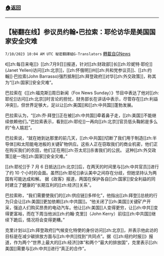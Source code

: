 ###  [:house:返回](README.md)
---


## 【秘翻在线】参议员约翰•巴拉索：耶伦访华是美国国家安全灾难
`7/10/2023 10:04 AM UTC 秘密翻譯組G-Translators` [轉載自GNews](https://gnews.org/articles/1448693)

《[[zh:每日来电]]》[[zh:7月9日]]报道，针对[[zh:财政部]]长[[zh:珍妮特·耶伦]] (Janet Yellen)访问[[zh:北京]]，[[zh:怀俄明]]州[[zh:共和党参议员]]、[[zh:约翰]]·巴拉索(John Barrasso)强烈抵制[[zh:拜登政府]]对华[[zh:外交政策]]，称其为“[[zh:国家]]安全灾难”。

巴拉索在《[[zh:福克斯]]周日新闻（Fox News Sunday）》节目中表达了他对[[zh:耶伦]]访问[[zh:北京]]时言论的担忧，财务部长在讲话中表示，尽管存在[[zh:利益冲突]]，但世界足够大，足以让[[zh:美国]]和[[zh:中共国]]蓬勃发展。

巴拉索认为，“[[zh:乔·拜登]]正在被[[zh:中共国]]牵着鼻子走，[[zh:美国]]不能继续依赖他们。”巴拉索表示，看到[[zh:耶伦]]一再向[[zh:北京]]官员低头鞠躬是多么的“令人尴尬”。

巴拉索说，“就在她到达那里的前几天，[[zh:中共国]]切断了我们用于制造[[zh:半导体]]和太阳能电池板的关键矿物供应。这些人正在窃取我们的商业机密，他们正在购买我们的农田，他们正在用[[zh:芬太尼]]杀害我们的公民。 这种[[zh:外交政策]]是一场[[zh:国家]]安全灾难。”

[[zh:耶伦]]于 7 月 6 日抵达[[zh:北京]]后，在两天的时间里与[[zh:中共官员]]进行了约 10 个小时的会面。虽然[[zh:耶伦]]承认美中之间存在分歧，但她坚持认为两国有可能达成和解。 据《政客》报道，两国在保护各自[[zh:国家]]安全利益的同时建立了健康的“长期互利的[[zh:经济]]关系”。

巴拉索称，“我们需要使我们的[[zh:供应链]]多样化”，他指出[[zh:拜登]]总统的行为只会让[[zh:美国]]更加依赖[[zh:中共国]]。“他关闭了[[zh:美国]]关键矿产开采，强迫人们购买昂贵的电动汽车。他让[[zh:美国]]人变得更穷，让[[zh:中共]]变得更富裕，而在下周当他派[[zh:约翰·克里]]（John Kerry）前往[[zh:中共国]]继续下跪后，情况将会变得更糟。”

克里计划以[[zh:拜登政府]]气候变化特使的身份访问[[zh:北京]]，并表示他此访的目标是在减少碳排放方面与[[zh:中共]]找到“共同点”。据《[[zh:纽约时报]]》报道，作为两个“世界上最大的[[zh:经济]]体”和两个“最大的排放国”，克里表示[[zh:美国]]需要与[[zh:中共]]进行“真正的合作”。
